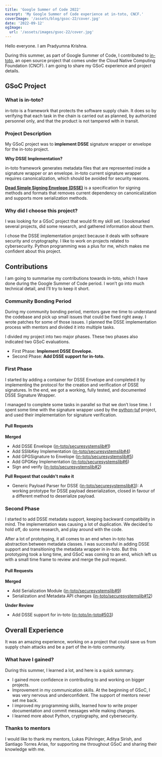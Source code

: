 ```yaml
---
title: 'Google Summer of Code 2022'
excerpt: 'My Google Summer of Code experience at in-toto, CNCF.'
coverImage: '/assets/blog/gsoc-22/cover.jpg'
date: '2022-09-12'
ogImage:
  url: '/assets/images/gsoc-22/cover.jpg'
---
```


Hello everyone. I am Pradyumna Krishna.

During this summer, as part of Google Summer of Code, I contributed to [in-toto](https://in-toto.io), an open source project that comes under the Cloud Native Computing Foundation (CNCF). I am going to share my GSoC experience and project details.

## GSoC Project

### What is in-toto?

in-toto is a framework that protects the software supply chain. It does so by verifying that each task in the chain is carried out as planned, by authorized personnel only, and that the product is not tampered with in transit.

### Project Description

My GSoC project was to **implement DSSE** signature wrapper or envelope for the in-toto project.

**Why DSSE Implementation?**

in-toto framework generates metadata files that are represented inside a signature wrapper or an envelope. in-toto current signature wrapper requires canonicalization, which should be avoided for security reasons.

[**Dead Simple Signing Envelope (DSSE)**](https://github.com/secure-systems-lab/dsse) is a specification for signing methods and formats that removes current dependency on canonicalization and supports more serialization methods.

### Why did I choose this project?

I was looking for a GSoC project that would fit my skill set. I bookmarked several projects, did some research, and gathered information about them.

I chose the DSSE implementation project because it deals with software security and cryptography. I like to work on projects related to cybersecurity. Python programming was a plus for me, which makes me confident about this project.

## Contributions

I am going to summarise my contributions towards in-toto, which I have done during the Google Summer of Code period. I won’t go into much technical detail, and I’ll try to keep it short.

### Community Bonding Period

During my community bonding period, mentors gave me time to understand the codebase and pick up small issues that could be fixed right away. I wrote patches for some of those issues. I planned the DSSE implementation process with mentors and divided it into multiple tasks.

I divided my project into two major phases. These two phases also indicated two GSoC evaluations.

- First Phase: **Implement DSSE Envelope.**
- Second Phase: **Add DSSE support for in-toto.**

### First Phase

I started by adding a container for DSSE Envelope and completed it by implementing the protocol for the creation and verification of DSSE signatures. In the end, we got a working, fully tested, and documented DSSE Signature Wrapper.

I managed to complete some tasks in parallel so that we don’t lose time. I spent some time with the signature wrapper used by the [python-tuf](https://github.com/theupdateframework/python-tuf) project, and used their implementation for signature verification.

#### Pull Requests

**Merged**

- Add DSSE Envelope ([in-toto/securesystemslib#1](https://github.com/in-toto/securesystemslib/pull/1))
- Add SSlibKey Implementation ([in-toto/securesystemslib#4](https://github.com/in-toto/securesystemslib/pull/4))
- Add GPGSignature to Envelope ([in-toto/securesystemslib#5](https://github.com/in-toto/securesystemslib/pull/5))
- Add GPGKey Implementation ([in-toto/securesystemslib#6](https://github.com/in-toto/securesystemslib/pull/6))
- Sign and verify ([in-toto/securesystemslib#2](https://github.com/in-toto/securesystemslib/pull/2))

**Pull Request that couldn't make it**

- Generic Payload Parser for DSSE ([in-toto/securesystemslib#3](https://github.com/in-toto/securesystemslib/pull/3)): A working prototype for DSSE payload deserialization, closed in favour of a different method to deserialize payload.

### Second Phase

I started to add DSSE metadata support, keeping backward compatibility in mind. The implementation was causing a lot of duplication. We decided to hold off, do some research, and play around with the code.

After a lot of prototyping, it all comes to an end when in-toto has abstraction between metadata classes. I was successful in adding DSSE support and transitioning the metadata wrapper in in-toto. But this prototyping took a long time, and GSoC was coming to an end, which left us with a small time frame to review and merge the pull request.

#### Pull Requests

**Merged**

- Add Serialization Module ([in-toto/securesystemslib#9](https://github.com/in-toto/securesystemslib/pull/9))
- Serialization and Metadata API changes ([in-toto/securesystemslib#12](https://github.com/in-toto/securesystemslib/pull/12))

**Under Review**

- Add DSSE support for in-toto ([in-toto/in-toto#503](https://github.com/in-toto/in-toto/pulls))

## Overall Experience

It was an amazing experience, working on a project that could save us from supply chain attacks and be a part of the in-toto community.

### What have I gained?

During this summer, I learned a lot, and here is a quick summary.

- I gained more confidence in contributing to and working on bigger projects.
- Improvement in my communication skills. At the beginning of GSoC, I was very nervous and underconfident. The support of mentors never set me back.
- I improved my programming skills, learned how to write proper documentation and commit messages while making changes.
- I learned more about Python, cryptography, and cybersecurity.

### Thanks to mentors

I would like to thank my mentors, Lukas Pühringer, Aditya Sirish, and Santiago Torres Arias, for supporting me throughout GSoC and sharing their knowledge with me.

